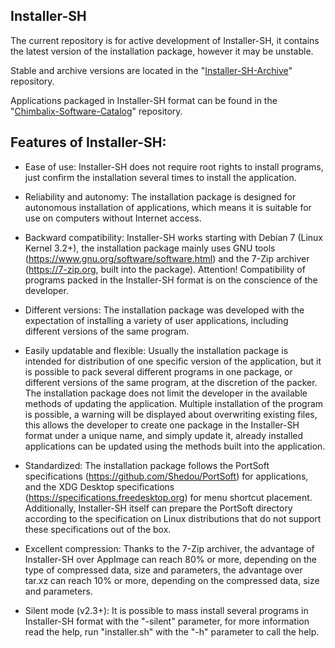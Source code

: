 ## Installer-SH

The current repository is for active development of Installer-SH, it contains the latest version of the installation package, however it may be unstable.

Stable and archive versions are located in the "[Installer-SH-Archive](https://github.com/Shedou/Installer-SH-Archive)" repository.

Applications packaged in Installer-SH format can be found in the "[Chimbalix-Software-Catalog](https://github.com/Shedou/Chimbalix-Software-Catalog)" repository.

## Features of Installer-SH:

* Ease of use: Installer-SH does not require root rights to install programs, just confirm the installation several times to install the application.

* Reliability and autonomy: The installation package is designed for autonomous installation of applications, which means it is suitable for use on computers without Internet access.

* Backward compatibility: Installer-SH works starting with Debian 7 (Linux Kernel 3.2+), the installation package mainly uses GNU tools (https://www.gnu.org/software/software.html) and the 7-Zip archiver (https://7-zip.org, built into the package). Attention! Compatibility of programs packed in the Installer-SH format is on the conscience of the developer.

* Different versions: The installation package was developed with the expectation of installing a variety of user applications, including different versions of the same program.

* Easily updatable and flexible: Usually the installation package is intended for distribution of one specific version of the application, but it is possible to pack several different programs in one package, or different versions of the same program, at the discretion of the packer. The installation package does not limit the developer in the available methods of updating the application. Multiple installation of the program is possible, a warning will be displayed about overwriting existing files, this allows the developer to create one package in the Installer-SH format under a unique name, and simply update it, already installed applications can be updated using the methods built into the application.

* Standardized: The installation package follows the PortSoft specifications (https://github.com/Shedou/PortSoft) for applications, and the XDG Desktop specifications (https://specifications.freedesktop.org) for menu shortcut placement. Additionally, Installer-SH itself can prepare the PortSoft directory according to the specification on Linux distributions that do not support these specifications out of the box.

* Excellent compression: Thanks to the 7-Zip archiver, the advantage of Installer-SH over AppImage can reach 80% or more, depending on the type of compressed data, size and parameters, the advantage over tar.xz can reach 10% or more, depending on the compressed data, size and parameters.

* Silent mode (v2.3+): It is possible to mass install several programs in Installer-SH format with the "-silent" parameter, for more information read the help, run "installer.sh" with the "-h" parameter to call the help.
